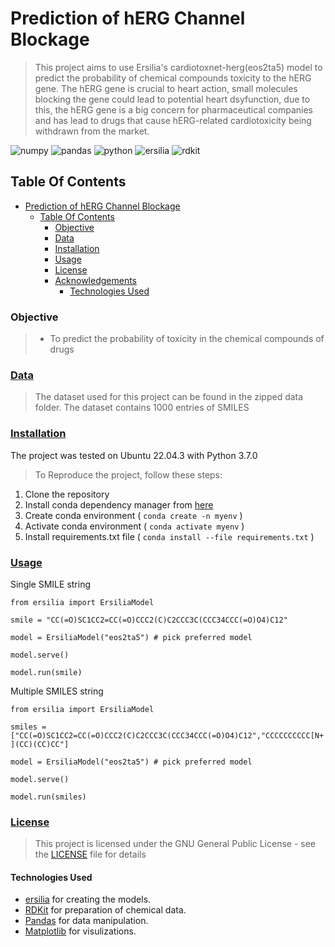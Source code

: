 # Prediction of hERG Channel Blockage

> This project aims to use Ersilia's cardiotoxnet-herg(eos2ta5) model to predict the probability of chemical compounds   toxicity to the hERG gene. The hERG gene is crucial to heart action, small molecules blocking the gene could lead to potential heart dsyfunction, due to this, the hERG gene is a big concern for pharmaceutical companies and has lead to drugs that cause hERG-related cardiotoxicity being withdrawn from the market.

![numpy](https://img.shields.io/badge/Numpy-777BB4?style=for-the-badge&logo=numpy&logoColor=white)  ![pandas](https://img.shields.io/badge/Pandas-2C2D72?style=for-the-badge&logo=pandas&logoColor=white)   ![python](https://img.shields.io/badge/Python-FFD43B?style=for-the-badge&logo=python&logoColor=blue)    ![ersilia](https://img.shields.io/badge/ersilia-F7931E?style=for-the-badge&logo=scikit-learn&logoColor=white)    ![rdkit](https://img.shields.io/badge/RDKit-209117?style=for-the-badge&logo=nlp&logoColor=white)

## Table Of Contents
- [Prediction of hERG Channel Blockage](#Prediction-of-hERG-Channel-Blockage)
  - [Table Of Contents](#table-of-contents)
    - [Objective](#objective)
    - [Data](#data)
    - [Installation](#installation)
    - [Usage](#usage)
    - [License](#license)
    - [Acknowledgements](#acknowledgements)
      - [Technologies Used](#technologies-used)

### Objective
> * To predict the probability of toxicity in the chemical compounds of drugs

### [Data](#data)
> The dataset used for this project can be found in the zipped data folder. The dataset contains 1000 entries of SMILES

### [Installation](#installation)
The project was tested on Ubuntu 22.04.3 with Python 3.7.0
> To Reproduce the project, follow these steps:
1. Clone the repository
2. Install conda dependency manager from [here](https://docs.conda.io/en/latest/)
3. Create conda environment ( `conda create -n myenv` )
4. Activate conda environment ( `conda activate myenv` )
3. Install requirements.txt file ( `conda install --file requirements.txt` )

### [Usage](#usage)

Single SMILE string

 ```from ersilia import ErsiliaModel```

 ```smile = "CC(=O)SC1CC2=CC(=O)CCC2(C)C2CCC3C(CCC34CCC(=O)O4)C12"```

 ```model = ErsiliaModel("eos2ta5") # pick preferred model```

 ```model.serve()```

 ```model.run(smile)```

 Multiple SMILES string

 ```from ersilia import ErsiliaModel```

 ```smiles = ["CC(=O)SC1CC2=CC(=O)CCC2(C)C2CCC3C(CCC34CCC(=O)O4)C12","CCCCCCCCCC[N+](CC)(CC)CC"]```

 ```model = ErsiliaModel("eos2ta5") # pick preferred model```

 ```model.serve()```

 ```model.run(smiles)```

### [License](#license)

> This project is licensed under the GNU General Public License - see the [LICENSE](LICENSE.md) file for details

#### Technologies Used

- [ersilia](https://www.ersilia.io/) for creating the models.
- [RDKit](https://www.rdkit.org/) for preparation of chemical data.
- [Pandas](https://pandas.pydata.org/) for data manipulation.
- [Matplotlib](https://matplotlib.org/) for visulizations.


